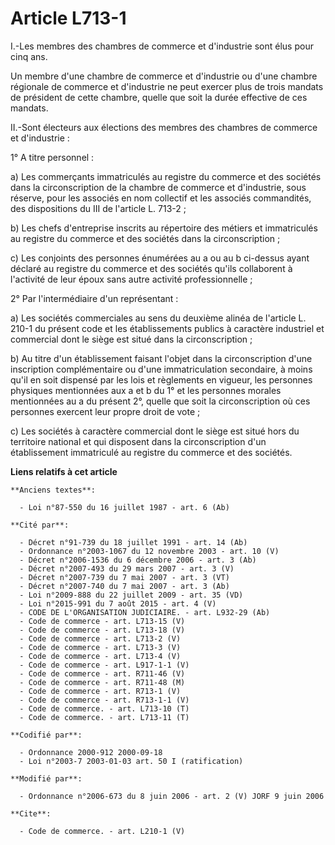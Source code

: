 # Article L713-1

I.-Les membres des chambres de commerce et d'industrie sont élus pour cinq ans. 

Un membre d'une chambre de commerce et d'industrie ou d'une chambre régionale de commerce et d'industrie ne peut exercer plus
de trois mandats de président de cette chambre, quelle que soit la durée effective de ces mandats. 

II.-Sont électeurs aux élections des membres des chambres de commerce et d'industrie : 

1° A titre personnel : 

a) Les commerçants immatriculés au registre du commerce et des sociétés dans la circonscription de la chambre de commerce et
d'industrie, sous réserve, pour les associés en nom collectif et les associés commandités, des dispositions du III de
l'article L. 713-2 ; 

b) Les chefs d'entreprise inscrits au répertoire des métiers et immatriculés au registre du commerce et des sociétés dans la
circonscription ; 

c) Les conjoints des personnes énumérées au a ou au b ci-dessus ayant déclaré au registre du commerce et des sociétés qu'ils
collaborent à l'activité de leur époux sans autre activité professionnelle ; 

2° Par l'intermédiaire d'un représentant : 

a) Les sociétés commerciales au sens du deuxième alinéa de l'article L. 210-1 du présent code et les établissements publics à
caractère industriel et commercial dont le siège est situé dans la circonscription ; 

b) Au titre d'un établissement faisant l'objet dans la circonscription d'une inscription complémentaire ou d'une
immatriculation secondaire, à moins qu'il en soit dispensé par les lois et règlements en vigueur, les personnes physiques
mentionnées aux a et b du 1° et les personnes morales mentionnées au a du présent 2°, quelle que soit la circonscription où
ces personnes exercent leur propre droit de vote ; 

c) Les sociétés à caractère commercial dont le siège est situé hors du territoire national et qui disposent dans la
circonscription d'un établissement immatriculé au registre du commerce et des sociétés.

**Liens relatifs à cet article**

	**Anciens textes**:

	  - Loi n°87-550 du 16 juillet 1987 - art. 6 (Ab)

	**Cité par**:

	  - Décret n°91-739 du 18 juillet 1991 - art. 14 (Ab)
	  - Ordonnance n°2003-1067 du 12 novembre 2003 - art. 10 (V)
	  - Décret n°2006-1536 du 6 décembre 2006 - art. 3 (Ab)
	  - Décret n°2007-493 du 29 mars 2007 - art. 3 (V)
	  - Décret n°2007-739 du 7 mai 2007 - art. 3 (VT)
	  - Décret n°2007-740 du 7 mai 2007 - art. 3 (Ab)
	  - Loi n°2009-888 du 22 juillet 2009 - art. 35 (VD)
	  - Loi n°2015-991 du 7 août 2015 - art. 4 (V)
	  - CODE DE L'ORGANISATION JUDICIAIRE. - art. L932-29 (Ab)
	  - Code de commerce - art. L713-15 (V)
	  - Code de commerce - art. L713-18 (V)
	  - Code de commerce - art. L713-2 (V)
	  - Code de commerce - art. L713-3 (V)
	  - Code de commerce - art. L713-4 (V)
	  - Code de commerce - art. L917-1-1 (V)
	  - Code de commerce - art. R711-46 (V)
	  - Code de commerce - art. R711-48 (M)
	  - Code de commerce - art. R713-1 (V)
	  - Code de commerce - art. R713-1-1 (V)
	  - Code de commerce. - art. L713-10 (T)
	  - Code de commerce. - art. L713-11 (T)

	**Codifié par**:

	  - Ordonnance 2000-912 2000-09-18
	  - Loi n°2003-7 2003-01-03 art. 50 I (ratification)

	**Modifié par**:

	  - Ordonnance n°2006-673 du 8 juin 2006 - art. 2 (V) JORF 9 juin 2006

	**Cite**:

	  - Code de commerce. - art. L210-1 (V)
